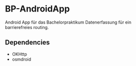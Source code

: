 # BP-AndroidApp
Android App für das Bachelorpraktikum Datenerfassung für ein barrierefreies routing.


## Dependencies

- OKHttp
- osmdroid

